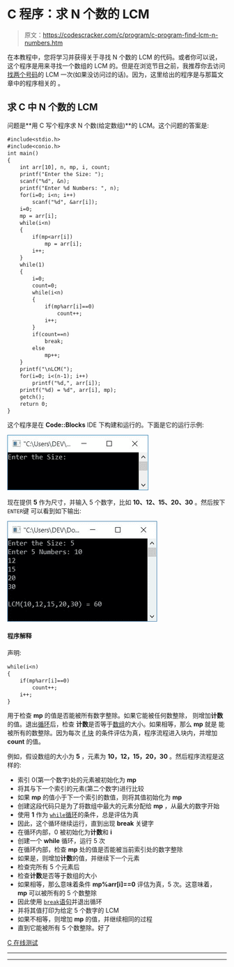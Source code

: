 # C 程序：求 N 个数的 LCM 

> 原文：<https://codescracker.com/c/program/c-program-find-lcm-n-numbers.htm>

在本教程中，您将学习并获得关于寻找 N 个数的 LCM 的代码。或者你可以说，这个程序是用来寻找一个数组的 LCM 的。但是在浏览节目之前，我推荐你去访问[找两个号码](/c/program/c-program-find-hcf-lcm.htm)的 LCM 一次(如果没访问过的话)。因为，这里给出的程序是与那篇文章中的程序相关的 。

## 求 C 中 N 个数的 LCM

问题是**用 C 写个程序求 N 个数(给定数组)**的 LCM。这个问题的答案是:

```
#include<stdio.h>
#include<conio.h>
int main()
{
    int arr[10], n, mp, i, count;
    printf("Enter the Size: ");
    scanf("%d", &n);
    printf("Enter %d Numbers: ", n);
    for(i=0; i<n; i++)
        scanf("%d", &arr[i]);
    i=0;
    mp = arr[i];
    while(i<n)
    {
        if(mp<arr[i])
            mp = arr[i];
        i++;
    }
    while(1)
    {
        i=0;
        count=0;
        while(i<n)
        {
            if(mp%arr[i]==0)
                count++;
            i++;
        }
        if(count==n)
            break;
        else
            mp++;
    }
    printf("\nLCM(");
    for(i=0; i<(n-1); i++)
        printf("%d,", arr[i]);
    printf("%d) = %d", arr[i], mp);
    getch();
    return 0;
}
```

这个程序是在 **Code::Blocks** IDE 下构建和运行的。下面是它的运行示例:

![c program find lcm n numbers](img/8e0662e7d4d9e57498e3d4d5c5d9bc5e.png)

现在提供 **5** 作为尺寸，并输入 5 个数字，比如 **10、12、15、20、30** 。然后按下`ENTER`键 可以看到如下输出:

![find lcm of n numbers c](img/90092008b2240664873bf47fc8a0c6f0.png)

#### 程序解释

声明:

```
while(i<n)
{
    if(mp%arr[i]==0)
        count++;
    i++;
}
```

用于检查 **mp** 的值是否能被所有数字整除。如果它能被任何数整除， 则增加**计数**的值。退出[循环](/c/c-loops.htm)后，检查 **计数**是否等于[数组](/c/c-arrays.htm)的大小。如果相等，那么 **mp** 就是 能被所有的数整除。因为每次 [if 块](/c/c-if-statement.htm) 的条件评估为真，程序流程进入块内，并增加 **count** 的值。

例如，假设数组的大小为 **5** ，元素为 **10，12，15，20，30** 。然后程序流程是这样的:

*   索引 0(第一个数字)处的元素被初始化为 **mp**
*   将其与下一个索引的元素(第二个数字)进行比较
*   如果 **mp** 的值小于下一个索引的数值，则将其值初始化为 **mp**
*   创建这段代码只是为了将数组中最大的元素分配给 **mp** ，从最大的数字开始
*   使用 **1** 作为 [`while`循环](/c/c-while-loop.htm)的条件，总是评估为真
*   因此，这个循环继续运行，直到出现 **break** 关键字
*   在循环内部，0 被初始化为**计数**和 **i**
*   创建一个 **while** 循环，运行 5 次
*   在循环内部，检查 **mp** 处的值是否能被当前索引处的数字整除
*   如果是，则增加**计数**的值，并继续下一个元素
*   检查完所有 5 个元素后
*   检查**计数**是否等于数组的大小
*   如果相等，那么意味着条件 **mp%arr[i]==0** 评估为真，5 次。这意味着， **mp** 可以被所有的 5 个数整除
*   因此使用 [`break`语句](/c/c-break-statement.htm)并退出循环
*   并将其值打印为给定 5 个数字的 LCM
*   如果不相等，则增加 **mp** 的值，并继续相同的过程
*   直到它能被所有 5 个数整除。好了

[C 在线测试](/exam/showtest.php?subid=2)

* * *

* * *